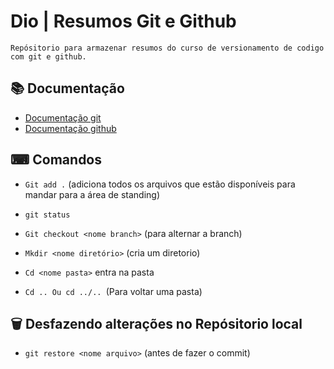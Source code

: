 
# Dio | Resumos Git e Github    

    Repósitorio para armazenar resumos do curso de versionamento de codigo com git e github.

## 📚 Documentação
- [Documentação git](https://git-scm.com/docs/git/pt_BR)
- [Documentação github](https://docs.github.com/)

## ⌨ Comandos

- ```Git add .``` (adiciona todos os arquivos que estão disponíveis para mandar para a área de standing)
- ```git status``` 

- ```Git checkout <nome branch>``` (para alternar a branch)

- ```Mkdir <nome diretório>``` (cria um diretorio)

- ```Cd <nome pasta>``` entra na pasta
- ```Cd .. Ou cd ../.. ```(Para voltar uma pasta)

## 🗑 Desfazendo alterações no Repósitorio local
- ```git restore <nome arquivo>``` (antes de fazer o commit)